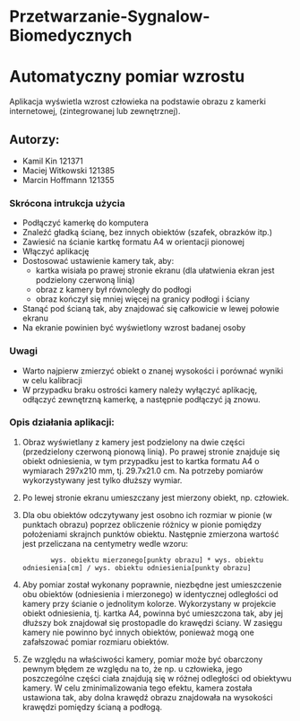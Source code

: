 # Przetwarzanie-Sygnalow-Biomedycznych
  
# Automatyczny pomiar wzrostu

Aplikacja wyświetla wzrost człowieka na podstawie obrazu z kamerki internetowej, (zintegrowanej lub zewnętrznej).

## Autorzy:
 - Kamil Kin 121371
 - Maciej Witkowski 121385
 - Marcin Hoffmann 121355

### Skrócona intrukcja użycia

- Podłączyć kamerkę do komputera
- Znaleźć gładką ścianę, bez innych obiektów  (szafek, obrazków itp.)
- Zawiesić na ścianie kartkę formatu A4 w orientacji pionowej
- Włączyć aplikację
- Dostosować ustawienie kamery tak, aby:
  - kartka wisiała po prawej stronie ekranu (dla ułatwienia ekran jest podzielony czerwoną linią)
  - obraz z kamery był równoległy do podłogi
  - obraz kończył się mniej więcej na granicy podłogi i ściany
- Stanąć pod ścianą tak, aby znajdować się całkowicie w lewej połowie ekranu 
- Na ekranie powinien być wyświetlony wzrost badanej osoby

### Uwagi

- Warto najpierw zmierzyć obiekt o znanej wysokości i porównać wyniki w celu kalibracji
- W przypadku braku ostrości kamery należy wyłączyć aplikację, odłączyć zewnętrzną kamerkę, a następnie podłączyć ją znowu.


### Opis działania aplikacji:
1. Obraz wyświetlany z kamery jest podzielony na dwie części (przedzielony czerwoną pionową linią). Po prawej stronie znajduje się obiekt odniesienia, w tym przypadku jest to kartka formatu A4 o wymiarach 297x210 mm, tj. 29.7x21.0 cm. Na potrzeby pomiarów wykorzystywany jest tylko dłuższy wymiar.
2. Po lewej stronie ekranu umieszczany jest mierzony obiekt, np. człowiek. 
3. Dla obu obiektów odczytywany jest osobno ich rozmiar w pionie (w punktach obrazu) poprzez obliczenie różnicy w pionie pomiędzy          położeniami skrajnch punktów obiektu. Następnie zmierzona wartość jest przeliczana na centymetry wedle wzoru:
              
              wys. obiektu mierzonego[punkty obrazu] * wys. obiektu odniesienia[cm] / wys. obiektu odniesienia[punkty obrazu]

 4. Aby pomiar został wykonany poprawnie, niezbędne jest umieszczenie obu obiektów (odniesienia i mierzonego) w identycznej odległości       od kamery przy ścianie o jednolitym kolorze. Wykorzystany w projekcie obiekt odniesienia, tj. kartka A4, powinna być umieszczona         tak, aby jej dłuższy bok znajdował się prostopadle do krawędzi ściany. W zasięgu kamery nie powinno być innych obiektów, ponieważ       mogą one zafałszować pomiar rozmiaru obiektów.
 5. Ze względu na właściwości kamery, pomiar może być obarczony pewnym błędem ze względu na to, że np. u człowieka, jego                     poszczególne części ciała znajdują się w różnej odległości od obiektywu kamery. W celu zminimalizowania tego efektu, kamera została     ustawiona tak, aby dolna krawędź obrazu znajdowała na wysokości krawędzi pomiędzy ścianą a podłogą.
